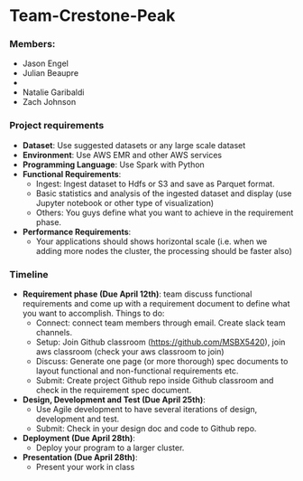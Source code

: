# Team-Crestone-Peak
### Members:
- Jason Engel
- Julian Beaupre
-
- Natalie Garibaldi
- Zach Johnson

### Project requirements
- **Dataset**: Use suggested datasets or any large scale dataset
- **Environment**: Use AWS EMR and other AWS services
- **Programming Language**: Use Spark with Python
- **Functional Requirements**:
  - Ingest: Ingest dataset to Hdfs or S3 and save as Parquet format.
  - Basic statistics and analysis of the ingested dataset and display (use Jupyter notebook or other type of visualization)
  - Others: You guys define what you want to achieve in the requirement phase.
- **Performance Requirements**:
  - Your applications should shows horizontal scale (i.e. when we adding more nodes the cluster, the processing should be faster also)

### Timeline
- **Requirement phase (Due April 12th)**: team discuss functional requirements and come up with a requirement document to define what you want to accomplish. Things to do:
  - Connect: connect team members through email. Create slack team channels.
  - Setup: Join Github classroom (https://github.com/MSBX5420), join aws classroom (check your aws classroom to join) 
  - Discuss: Generate one page (or more thorough) spec documents to layout functional and non-functional requirements etc.
  - Submit: Create project Github repo inside Github classroom and check in the requirement spec document.
- **Design, Development and Test (Due April 25th)**:
  - Use Agile development to have several iterations of design, development and test.
  - Submit: Check in your design doc and code to Github repo.
- **Deployment (Due April 28th)**:
  - Deploy your program to a larger cluster.
- **Presentation (Due April 28th)**:
  - Present your work in class

